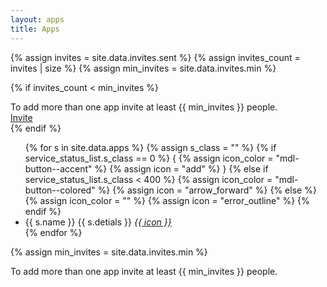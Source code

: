 ```yaml
---
layout: apps
title: Apps
---
```


{% assign invites = site.data.invites.sent %}
{% assign invites_count = invites | size %}
{% assign min_invites = site.data.invites.min %}

{% if invites_count < min_invites  %}
<div class="mdl-card__supporting-text">
    To add more than one app invite at least {{ min_invites }} people.
</div>

<div class="mdl-card__actions mdl-card--border">
    <a class="mdl-button mdl-js-button mdl-js-ripple-effect mdl-button--accent pull-right--" href="/inbox/invite">
        Invite
    </a>
</div>
{% endif %}

<!-- <br> -->
<ul class="demo-list-three mdl-list">
    {% for s in site.data.apps %}
    {% assign s_class = "" %}
    {% if service_status_list.s_class == 0 %}
    {
        <!-- no account connected -->
        {% assign icon_color = "mdl-button--accent" %}
        {% assign icon = "add" %}
    }
    {% else if service_status_list.s_class < 400 %}
        <!-- all sytem OK -->
        {% assign icon_color = "mdl-button--colored" %}
        {% assign icon = "arrow_forward" %}
    {% else %}
        <!-- warning: required attention -->
        {% assign icon_color = "" %}
        {% assign icon = "error_outline" %}
    {% endif %}
    <li class="mdl-list__item mdl-list__item--three-line">
        <span class="mdl-list__item-primary-content">
        <!-- <i class="material-icons mdl-list__item-avatar">person</i> -->
        <i class="mdl-list__item-avatar mdl-list__item-icon {{ s.kind[0].icon }}"
        style="line-height: 1.4; font-size: 28px; background-color: transparent; color: #757575;"
        ></i>
        <span>{{ s.name }}</span>
        <span class="mdl-list__item-text-body">{{ s.detials }}</span>
        </span>
        <span class="mdl-list__item-secondary-content">
            <a class="mdl-list__item-secondary-action mdl-button mdl-js-button {{ icon_color }} mdl-button--icon" href="/apps/add/{{ s.name | downcase }}">
                <i class="material-icons">{{ icon }}</i>
            </a>
        </span>
    </li>
    {% endfor %}   
</ul>

<!-- <div class="mdl-card__menu">
<a id="warning" class="mdl-button mdl-button--icon mdl-js-button mdl-js-ripple-effect" href="/inbox/invite">
    <i class="material-icons">warning</i>
</a>
</div> -->

{% assign min_invites = site.data.invites.min %}
<div class="mdl-tooltip mdl-tooltip--large" for="warning">To add more than one app invite at least {{ min_invites }} people.</div>